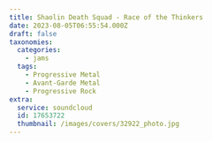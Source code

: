 ```yaml
---
title: Shaolin Death Squad - Race of the Thinkers
date: 2023-08-05T06:55:54.000Z
draft: false
taxonomies:
  categories:
    - jams
  tags:
    - Progressive Metal
    - Avant-Garde Metal
    - Progressive Rock
extra:
  service: soundcloud
  id: 17653722
  thumbnail: /images/covers/32922_photo.jpg
---
```

